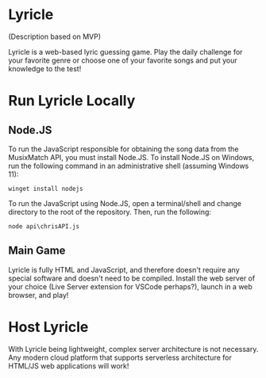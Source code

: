 # Lyricle

(Description based on MVP)

Lyricle is a web-based lyric guessing game. Play the daily challenge for your favorite genre or choose one of your favorite songs and put your knowledge to the test!

# Run Lyricle Locally

## Node.JS

To run the JavaScript responsible for obtaining the song data from the MusixMatch API, you must install Node.JS.
To install Node.JS on Windows, run the following command in an administrative shell (assuming Windows 11):

`winget install nodejs`

To run the JavaScript using Node.JS, open a terminal/shell and change directory to the root of the repository. Then, run the following:

`node api\chrisAPI.js`

## Main Game
Lyricle is fully HTML and JavaScript, and therefore doesn't require any special software and doesn't need to be compiled. Install the web server of your choice (Live Server extension for VSCode perhaps?), launch in a web browser, and play!

# Host Lyricle

With Lyricle being lightweight, complex server architecture is not necessary. Any modern cloud platform that supports serverless architecture for HTML/JS web applications will work!